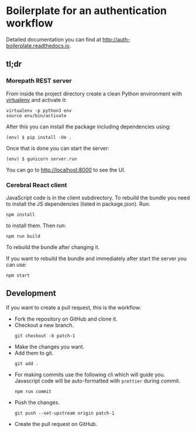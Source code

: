 Boilerplate for an authentication workflow
==========================================

Detailed documentation you can find at http://auth-boilerplate.readthedocs.io.

tl;dr
-----

### Morepath REST server

From inside the project directory create a clean Python environment with
[virtualenv](https://virtualenv.pypa.io/en/latest) and activate it:

```console
virtualenv -p python3 env
source env/bin/activate
```

After this you can install the package including dependencies using:

```console
(env) $ pip install -Ue .
```

Once that is done you can start the server:

```console
(env) $ gunicorn server.run
```

You can go to <http://localhost:8000> to see the UI.


### Cerebral React client

JavaScript code is in the client subdirectory. To rebuild the bundle you
need to install the JS dependencies (listed in package.json). Run:

```console
npm install
```

to install them. Then run:

```console
npm run build
```

To rebuild the bundle after changing it.

If you want to rebuild the bundle and immediately after start the server
you can use:

```console
npm start
```

Development
------------

If you want to create a pull request, this is the workflow:

- Fork the repository on GitHub and clone it.
- Checkout a new branch.
  ```console
  git checkout -b patch-1
  ```
- Make the changes you want.
- Add them to git.
  ```console
  git add .
  ```
- For making commits use the following cli which will guide you.
  Javascript code will be auto-formatted with `prettier` during commit.
  ```console
  npm run commit
  ```
- Push the changes.
  ```console
  git push --set-upstream origin patch-1
  ```
- Create the pull request on GitHub.
